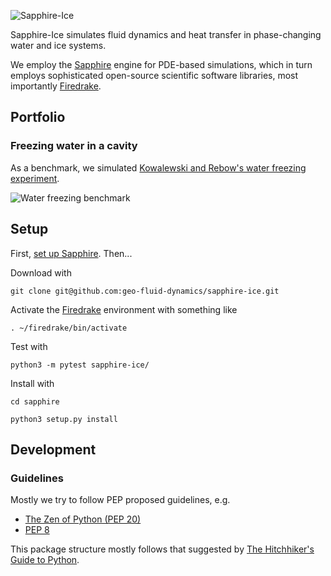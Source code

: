 ![Sapphire-Ice](https://github.com/geo-fluid-dynamics/sapphire-docs/blob/master/Sapphire-Ice-Logo.png?raw=true)

Sapphire-Ice simulates fluid dynamics and heat transfer in phase-changing water and ice systems.

We employ the [Sapphire](https://github.com/geo-fluid-dynamics/sapphire) engine for PDE-based simulations,
which in turn employs sophisticated open-source scientific software libraries, most importantly [Firedrake](https://www.firedrakeproject.org/).


## Portfolio

### Freezing water in a cavity
As a benchmark, we simulated [Kowalewski and Rebow's water freezing experiment](https://www.researchgate.net/publication/243772766_Freezing_of_Water_in_a_Differentially_Heated_Cubic_Cavity).

![Water freezing benchmark](https://github.com/geo-fluid-dynamics/sapphire-docs/blob/master/WaterFreezing.gif?raw=true)


## Setup

First, [set up Sapphire](https://github.com/geo-fluid-dynamics/sapphire). Then...

Download with 

    git clone git@github.com:geo-fluid-dynamics/sapphire-ice.git

Activate the [Firedrake](https://www.firedrakeproject.org/) environment with something like

    . ~/firedrake/bin/activate

Test with

    python3 -m pytest sapphire-ice/

Install with

    cd sapphire
    
    python3 setup.py install
    
    
## Development

### Guidelines
Mostly we try to follow PEP proposed guidelines, e.g.
- [The Zen of Python (PEP 20)](https://www.python.org/dev/peps/pep-0020/) 
- [PEP 8](https://www.python.org/dev/peps/pep-0008/)

This package structure mostly follows that suggested by [The Hitchhiker's Guide to Python](http://docs.python-guide.org/en/latest/).
